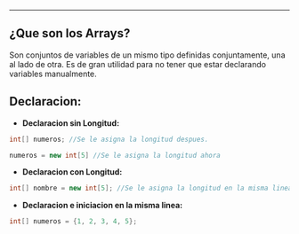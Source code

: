
---
## ¿Que son los Arrays?
Son conjuntos de variables de un mismo tipo definidas conjuntamente, una al lado de otra. Es de gran utilidad para no tener que estar declarando variables manualmente. 

## Declaracion: 

- **Declaracion sin Longitud:**

```csharp
int[] numeros; //Se le asigna la longitud despues.

numeros = new int[5] //Se le asigna la longitud ahora
```

- **Declaracion con Longitud:**

```csharp
int[] nombre = new int[5]; //Se le asigna la longitud en la misma linea	
```

- **Declaracion e iniciacion en la misma linea:**

```csharp
int[] numeros = {1, 2, 3, 4, 5};	
```




